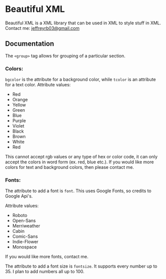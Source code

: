# Beautiful XML

Beautiful XML is a XML library that can be used in XML to style stuff in XML.
Contact me: [jeffreyrb03@gmail.com](mailto:jeffreyrb03@gmail.com)

## Documentation

The `<group>` tag allows for grouping of a particular section.

### Colors:

`bgcolor` is the attribute for a background color, while `tcolor` is an attribute for a text color.
Attribute values:
* Red
* Orange
* Yellow
* Green
* Blue
* Purple
* Violet
* Black
* Brown
* White
* Red

This cannot accept rgb values or any type of hex or color code, it can only accept the colors in word form (ex. red, blue etc.).
If you would like more colors for text and background colors, then please contact me.

### Fonts:

The attribute to add a font is `font`. This uses Google Fonts, so credits to Google Api's.

Attribute values:
* Roboto
* Open-Sans
* Merriweather
* Cabin
* Comic-Sans
* Indie-Flower
* Monospace

If you would like more fonts, contact me.

The attribute to add a font size is `fontsize`. It supports every number up to 35. I plan to add numbers all up to 100.
